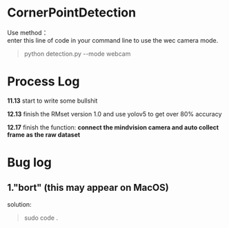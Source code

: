 # CornerPointDetection
Use method：</br>
enter this line of code in your command line to use the wec camera mode.

> python detection.py --mode webcam

# Process Log
**11.13** start to write some bullshit

**12.13** finish the RMset version 1.0 and use yolov5 to get over 80% accuracy

**12.17** finish the function: **connect the mindvision camera and auto collect frame as the raw dataset**


# Bug log
## 1."bort" (this may appear on MacOS)
solution: 
> sudo code .